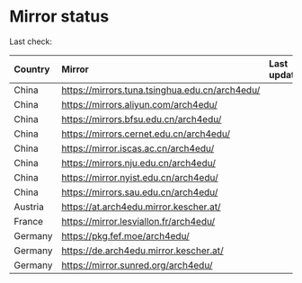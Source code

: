 <script src="./time.js"></script>
# Mirror status
Last check: <script type="text/javascript">localize(1704665816.4910967);</script>

|Country|Mirror|Last update|
|:------|:-----|:----------|
|China|https://mirrors.tuna.tsinghua.edu.cn/arch4edu/|<script type="text/javascript">localize(1704609002);</script>|
|China|https://mirrors.aliyun.com/arch4edu/|<script type="text/javascript">localize(1704652217);</script>|
|China|https://mirrors.bfsu.edu.cn/arch4edu/|<script type="text/javascript">localize(1704652217);</script>|
|China|https://mirrors.cernet.edu.cn/arch4edu/|<script type="text/javascript">localize(1704652217);</script>|
|China|https://mirror.iscas.ac.cn/arch4edu/|<script type="text/javascript">localize(1704609002);</script>|
|China|https://mirrors.nju.edu.cn/arch4edu/|<script type="text/javascript">localize(1704565921);</script>|
|China|https://mirror.nyist.edu.cn/arch4edu/|<script type="text/javascript">localize(1704652217);</script>|
|China|https://mirrors.sau.edu.cn/arch4edu/|<script type="text/javascript">localize(1704652217);</script>|
|Austria|https://at.arch4edu.mirror.kescher.at/|<script type="text/javascript">localize(1704652217);</script>|
|France|https://mirror.lesviallon.fr/arch4edu/|<script type="text/javascript">localize(1704609002);</script>|
|Germany|https://pkg.fef.moe/arch4edu/|<script type="text/javascript">localize(1704652217);</script>|
|Germany|https://de.arch4edu.mirror.kescher.at/|<script type="text/javascript">localize(1704652217);</script>|
|Germany|https://mirror.sunred.org/arch4edu/|<script type="text/javascript">localize(1704652217);</script>|

<script src="./tablefilter/tablefilter.js"></script>
<script src="./table.js"></script>